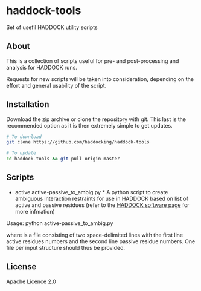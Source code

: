 haddock-tools
================================================
Set of usefil HADDOCK utility scripts

About
---------

This is a collection of scripts useful for pre- and post-processing and analysis for HADDOCK runs.

Requests for new scripts will be taken into consideration, depending on the effort and general
usability of the script.


Installation
------------
Download the zip archive or clone the repository with git. This last is the recommended option as it
is then extremely simple to get updates.

```bash
# To download
git clone https://github.com/haddocking/haddock-tools

# To update
cd haddock-tools && git pull origin master
```

Scripts
------------

* active active-passive_to_ambig.py *
A python script to create ambiguous interaction restraints for use in HADDOCK based on list of active and passive residues (refer to the [HADDOCK software page](http://www.bonvinlab.org/software/haddock2.2/haddock.html) for more infmation)

Usage:
     python active-passive_to_ambig.py <active-passive-file1> <active-passive-file2>

where <active-passive-file> is a file consisting of two space-delimited lines with
the first line active residues numbers and the second line passive residue numbers. One file per input structure should thus be provided.


License
---------

Apache Licence 2.0
